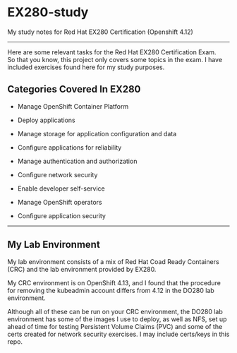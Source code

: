 # EX280-study
My study notes for Red Hat EX280 Certification (Openshift 4.12)

---

Here are some relevant tasks for the Red Hat EX280 Certification Exam.  
So that you know, this project only covers some topics in the exam. I have included exercises
found here for my study purposes.

## Categories Covered In EX280

- Manage OpenShift Container Platform 

- Deploy applications 

- Manage storage for application configuration and data 

- Configure applications for reliability 

- Manage authentication and authorization

- Configure network security

- Enable developer self-service

- Manage OpenShift operators

- Configure application security
---

## My Lab Environment
My lab environment consists of a mix of Red Hat Coad Ready Containers (CRC) and the lab environment provided by EX280.  

My CRC environment is on OpenShift 4.13, and I found that the procedure for removing the kubeadmin account differs from 4.12 in the DO280 lab environment.  

Although all of these can be run on your CRC environment, the DO280 lab environment has some of the images I use to deploy, as well as NFS, set up ahead of time for testing Persistent Volume Claims (PVC) and some of the certs created for network security exercises. I may include certs/keys in this repo.

